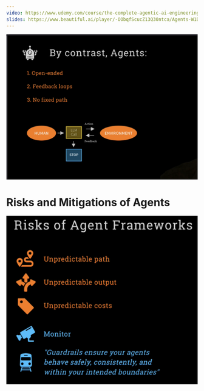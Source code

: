 ```yaml
---
video: https://www.udemy.com/course/the-complete-agentic-ai-engineering-course/learn/lecture/49770903#announcements
slides: https://www.beautiful.ai/player/-OObqfScucZ13Q30ntca/Agents-W1D2
---
```


![agents](../../screenshots/Capture%20d’écran%202025-08-30%20à%2015.48.45.png)

# Risks and Mitigations of Agents
![agents](../../screenshots/Capture%20d’écran%202025-08-30%20à%2016.01.38.png)
